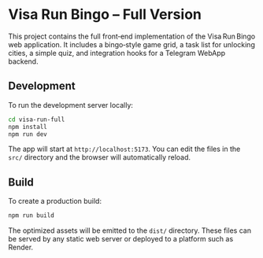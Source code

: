 # Visa Run Bingo – Full Version

This project contains the full front‑end implementation of the Visa Run Bingo web application.  It includes a bingo‑style game grid, a task list for unlocking cities, a simple quiz, and integration hooks for a Telegram WebApp backend.

## Development

To run the development server locally:

```bash
cd visa-run-full
npm install
npm run dev
```

The app will start at `http://localhost:5173`.  You can edit the files in the `src/` directory and the browser will automatically reload.

## Build

To create a production build:

```bash
npm run build
```

The optimized assets will be emitted to the `dist/` directory.  These files can be served by any static web server or deployed to a platform such as Render.
